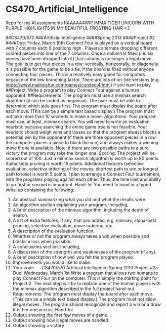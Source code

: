 # CS470_Artificial_Intelligence
Repo for my AI assignments
RAAAAAAWR! IMMA TIGER UNICORN WITH PURPLE HIGHLIGHTS IN MY BEAUTIFUL FROSTING HAIR <3



##CS470/570 
###Artificial Intelligence 
####Spring 2013
####Project #2
####Due: Friday, March 10th 
Connect Four is played on a vertical board with 7 columns each 6 positions high  . Players alternate dropping different colored pieces into one of the 7 columns. Once a column is filled (i.e. six pieces have been dropped into it) that column is no longer a legal move. The goal is to get four pieces in a row: vertically, horizontally, or diagonally. It is possible for the game to be a tie, if the board is filled without anyone connecting four pieces. This is a relatively easy game for computers because of the low branching factor. There are lots of on-line versions (e.g. https://www.mathsisfun.com/games/connect4.html) if you want to play.
##Project: 
Write a program to play Connect Four against a human opponent.
##Requirements: 
The program must use a minmax search algorithm (it can be coded as negamax). The user must be able to determine which side goes first. The program must display the board after each move. (This can be a simple text based display.) The program must not take more than 10 seconds to make a move.
Algorithms: Your program must use, at least, minmax search. You will need to write an evaluation heuristic because searching the entire game tree is not feasible. Your heuristic should weigh wins and losses so that the program always blocks a potential win by the opponent (if there are three opponent pieces in a row the computer places a piece to block the win) and always makes a winning move if one is available. Note: if there are two possible paths to a sure victory the program may take the longer one.
Scoring: The project will be scored out of 100. Just a minmax search algorithm is worth up to 80 points. Alpha-beta pruning is worth 15 points. Additional features (selective evaluation, selective ordering of the moves, shortest path to win or longest path to lose) is worth 5 points. 
I plan to arrange a Connect Four tournament, with the programs playing against each other. Thus, the time limit and ability to go first or second is important. 
Hand-In:
You need to hand in a typed write-up containing the following: 
1.	An abstract summarizing what you did and what the results were. 
2.	An algorithm section explaining your program. Including, 
1.	A brief description of the minmax algorithm, including the depth of search.
2.	A list of extra features, if any, that you added, e.g. minmax, alpha-beta pruning, selective evaluation, move ordering, etc.
3.	A description of the evaluation function.
4.	Whether or not the program always takes a win when possible and blocks a loss when possible.
3.	A conclusions section. Including,
1.	A discussion of the strengths and weaknesses of the program (if any).
2.	A brief description of how well you felt the program played.
3.	Improvements you would like to make.
4.	Your code.
 
CS470/570 
Artificial Intelligence 
Spring 2013
Project #2a
Due: Wednesday, March 1st
Write a program that allows two humans to play Connect Four on the computer. This is simply the starting point for Project 2. The next step will be to replace one of the human players with the minmax algorithm described in the full project hand-out.
Requirements: The program must display the board after each move. (This can be a simple text based display.) The program must not allow illegal moves. The program should recoginize and report a win or a draw if either one occurs.
Hand-In: 
1.	Output showing the first few moves of a game. 
2.	Output showing how illegal moves are handled. 
3.	Output showing a victory
 

